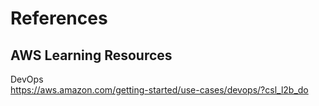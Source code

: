 # References


## AWS Learning Resources
DevOps  
https://aws.amazon.com/getting-started/use-cases/devops/?csl_l2b_do
